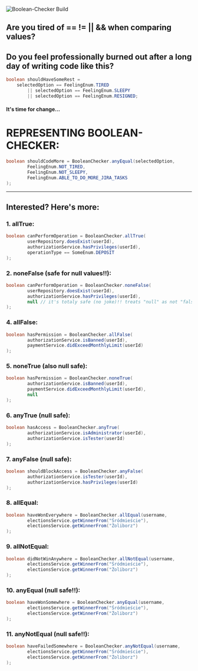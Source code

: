 ![Boolean-Checker Build](https://github.com/Gatoke/boolean-checker/actions/workflows/gradle.yml/badge.svg)

Are you tired of == != || && when comparing values?
- 

## Do you feel professionally burned out after a long day of writing code like this?

```java
boolean shouldHaveSomeRest = 
    selectedOption == FeelingEnum.TIRED
        || selectedOption == FeelingEnum.SLEEPY
        || selectedOption == FeelingEnum.RESIGNED;
```

#### It's time for change...

# REPRESENTING BOOLEAN-CHECKER:

```java
boolean shouldCodeMore = BooleanChecker.anyEqual(selectedOption,
        FeelingEnum.NOT_TIRED,
        FeelingEnum.NOT_SLEEPY,
        FeelingEnum.ABLE_TO_DO_MORE_JIRA_TASKS
);
```

---

## Interested? Here's more:

### 1. allTrue:

```java
boolean canPerformOperation = BooleanChecker.allTrue(
        userRepository.doesExist(userId),
        authorizationService.hasPrivileges(userId),
        operationType == SomeEnum.DEPOSIT
);
```

### 2. noneFalse (safe for null values!!):

```java
boolean canPerformOperation = BooleanChecker.noneFalse(
        userRepository.doesExist(userId),
        authorizationService.hasPrivileges(userId),
        null // it's totaly safe (no joke)!! treats "null" as not "false"
);
```

### 4. allFalse:

```java
boolean hasPermission = BooleanChecker.allFalse(
        authorizationService.isBanned(userId),
        paymentService.didExceedMonthlyLimit(userId)
);
```

### 5. noneTrue (also null safe):

```java
boolean hasPermission = BooleanChecker.noneTrue(
        authorizationService.isBanned(userId),
        paymentService.didExceedMonthlyLimit(userId),
        null
);
```

### 6. anyTrue (null safe):

```java
boolean hasAccess = BooleanChecker.anyTrue(
        authorizationService.isAdministrator(userId),
        authorizationService.isTester(userId)
);
```

### 7. anyFalse (null safe):

```java
boolean shouldBlockAccess = BooleanChecker.anyFalse(
        authorizationService.isTester(userId),
        authorizationService.hasPrivileges(userId)
);
```

### 8. allEqual:

```java
boolean haveWonEverywhere = BooleanChecker.allEqual(username,
        electionsService.getWinnerFrom("Śródmieście"),
        electionsService.getWinnerFrom("Żoliborz")
);
```

### 9. allNotEqual:

```java
boolean didNotWinAnywhere = BooleanChecker.allNotEqual(username,
        electionsService.getWinnerFrom("Śródmieście"),
        electionsService.getWinnerFrom("Żoliborz")
);
```

### 10. anyEqual (null safe!!):

```java
boolean haveWonSomewhere = BooleanChecker.anyEqual(username,
        electionsService.getWinnerFrom("Śródmieście"),
        electionsService.getWinnerFrom("Żoliborz")
);
```

### 11. anyNotEqual (null safe!!):

```java
boolean haveFailedSomewhere = BooleanChecker.anyNotEqual(username,
        electionsService.getWinnerFrom("Śródmieście"),
        electionsService.getWinnerFrom("Żoliborz")
);
```
